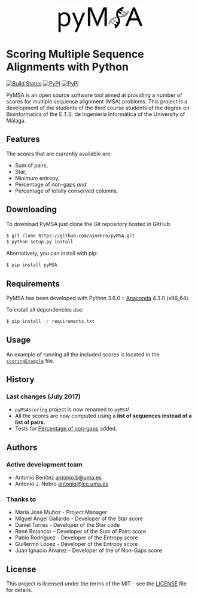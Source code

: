 <p align="center">
  <br/>
  <img src="https://raw.githubusercontent.com/ajnebro/pyMSAScoring/master/resources/pymsa.png" alt="PyMSA">
  <br/>
</p>

# Scoring Multiple Sequence Alignments with Python
[![Build Status](https://travis-ci.org/ajnebro/pyMSAScoring.svg?branch=master)](https://travis-ci.org/ajnebro/pyMSAScoring)
[![PyPI](https://img.shields.io/pypi/l/pyMSAScoring.svg)]()
[![PyPI](https://img.shields.io/pypi/v/pyMSAScoring.svg)]()

PyMSA is an open source software tool aimed at providing a number of scores for
multiple sequence alignment (MSA) problems. This project is a development of the students of the
third course students of the degree on Bioinformatics of the E.T.S. de Ingeniería Informática
of the University of Málaga.

## Features
The scores that are currently available are:
* Sum of pairs,
* Star,
* Minimum entropy,
* Percentage of non-gaps *and*
* Percentage of totally conserved columns.

## Downloading
To download PyMSA just clone the Git repository hosted in GitHub:
```bash
$ git clone https://github.com/ajnebro/pyMSA.git
$ python setup.py install
```

Alternatively, you can install with pip:
```bash
$ pip install pyMSA
```

## Requirements
PyMSA has been developed with Python 3.6.0 :: [Anaconda](https://www.continuum.io) 4.3.0 (x86_64).

To install all dependencies use:
```bash
$ pip install -r requirements.txt
```

## Usage
An example of running all the included scores is located in the [`scoringExample`](pymsa/scoringExample.py) file.


## History
### Last changes (July 2017)
* `pyMSAScoring` project is now renamed to `pyMSA`!
* All the scores are now computed using a **list of sequences instead of a list of pairs**.
* Tests for [Percentage of non-gaps](pymsa/test/test_scoring.py) added.

## Authors
### Active development team 
* Antonio Benítez <antonio.b@uma.es>
* Antonio J. Nebro <antonio@lcc.uma.es>

### Thanks to
* Maria José Muñoz - Project Manager
* Miguel Ángel Gallardo - Developer of the Star score
* Daniel Torres - Developer of the Star code
* René Betancor - Developer of the Sum of Pairs score
* Pablo Rodríguez - Developer of the Entropy score
* Guillermo López - Developer of the Entropy score
* Juan Ignacio Álvarez - Developer of the of Non-Gaps score

## License
This project is licensed under the terms of the MIT - see the [LICENSE](https://github.com/ajnebro/pyMSAScoring/blob/master/LICENSE) file for details.
